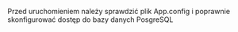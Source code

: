 Przed uruchomieniem należy sprawdzić plik App.config i poprawnie skonfigurować dostęp do bazy danych PosgreSQL